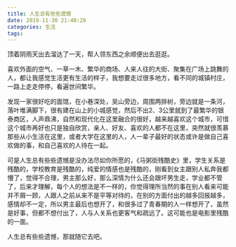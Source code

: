 ```yaml
---
title: 人生总有些些遗憾
date: 2019-11-30 21:40:28
categories: 生活
tags:
---
```


顶着阴雨天出去溜达了一天，帮人领东西之余顺便出去逛逛。

喜欢外面的空气、一草一木、繁华的商场、人来人往的大街、聚集在广场上跳舞的人，都让我感觉生活更有生活的样子，我想要走过很多地方，看不同的城镇村庄，一路上走走停停，看遍世间繁华。

发现一家很好吃的面馆，在小巷深处，吴山旁边，周围两排树，旁边就是一条河，落叶堆满脚下，很有建在山上的小城感觉，然后不出2、3公里就到了最繁华的银泰商区，人声鼎沸，自然和现代化在这里融合的很好，越来越喜欢这个城市，可惜这个城市再好也只是独自欣赏，亲人、好友、喜欢的人都不在这里，突然就很羡慕那些从小生活在这里，或者大学在这里的人，人一辈子最好的状态或许是做自己喜欢做的事，和自己喜欢的人待在一起。

可是人生总有些些遗憾是没办法尽如你所愿的，《马粥街残酷史》里，学生关系是残酷的，学校教育是残酷的，纯爱的情感也是残酷的，刚看到女主跟别人私奔我都懵了，觉得不合理，男主那么好，那么深情为什么还会跟坏男生走，学业都不管了，后来才理解，每个人的想法是不一样的，你觉得理所当然的事在别人看来可能并不屑一顾，人跟人之前从来不是平等对待的，在别的方面付出的越多回报越多，感情却不一定，所以男主最后也想开了，和很多过了青春期的人一样想开了，虽然是好事，但都不想付出了，人与人关系也更客气和疏远了。这可能也是电影里残酷的一面。

人生总有些些遗憾，那就随它去吧。
